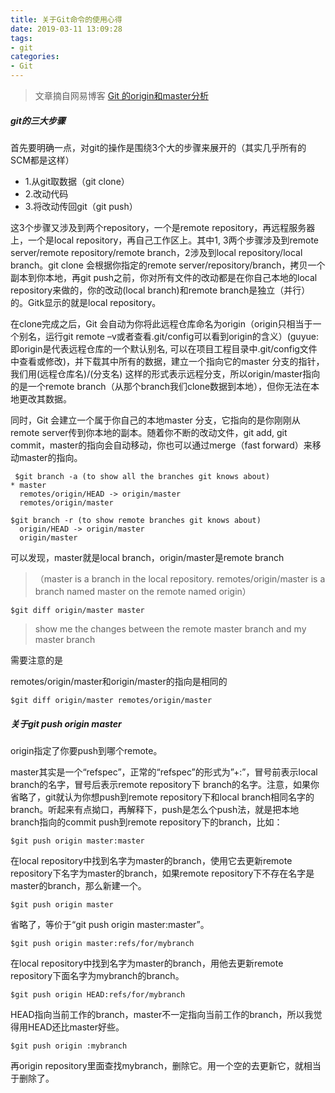 ```yaml
---
title: 关于Git命令的使用心得
date: 2019-03-11 13:09:28
tags:
- git
categories:
- Git
---
```


> 文章摘自网易博客  [Git 的origin和master分析](http://lishicongli.blog.163.com/blog/static/1468259020132125247302/)


##### git的三大步骤

首先要明确一点，对git的操作是围绕3个大的步骤来展开的（其实几乎所有的SCM都是这样）

- 1.从git取数据（git clone）
- 2.改动代码
- 3.将改动传回git（git push）

<!-- more -->

这3个步骤又涉及到两个repository，一个是remote repository，再远程服务器上，一个是local repository，再自己工作区上。其中1, 3两个步骤涉及到remote server/remote repository/remote branch，2涉及到local repository/local branch。git clone 会根据你指定的remote server/repository/branch，拷贝一个副本到你本地，再git push之前，你对所有文件的改动都是在你自己本地的local repository来做的，你的改动(local branch)和remote branch是独立（并行）的。Gitk显示的就是local repository。

在clone完成之后，Git 会自动为你将此远程仓库命名为origin（origin只相当于一个别名，运行git remote –v或者查看.git/config可以看到origin的含义）(guyue: 即origin是代表远程仓库的一个默认别名, 可以在项目工程目录中.git/config文件中查看或修改)，并下载其中所有的数据，建立一个指向它的master 分支的指针，我们用(远程仓库名)/(分支名) 这样的形式表示远程分支，所以origin/master指向的是一个remote branch（从那个branch我们clone数据到本地），但你无法在本地更改其数据。

同时，Git 会建立一个属于你自己的本地master 分支，它指向的是你刚刚从remote server传到你本地的副本。随着你不断的改动文件，git add, git commit，master的指向会自动移动，你也可以通过merge（fast forward）来移动master的指向。

```
 $git branch -a (to show all the branches git knows about)
* master
  remotes/origin/HEAD -> origin/master
  remotes/origin/master
```

```
$git branch -r (to show remote branches git knows about)
  origin/HEAD -> origin/master
  origin/master
```

可以发现，master就是local branch，origin/master是remote branch

> （master is a branch in the local repository. remotes/origin/master is a branch named master on the remote named origin）

```
$git diff origin/master master
```

> show me the changes between the remote master branch and my master branch

需要注意的是

remotes/origin/master和origin/master的指向是相同的

```
$git diff origin/master remotes/origin/master
```


##### 关于git push origin master

origin指定了你要push到哪个remote。

master其实是一个“refspec”，正常的“refspec”的形式为”+<src>:<dst>”，冒号前表示local branch的名字，冒号后表示remote repository下 branch的名字。注意，如果你省略了<dst>，git就认为你想push到remote repository下和local branch相同名字的branch。听起来有点拗口，再解释下，push是怎么个push法，就是把本地branch指向的commit push到remote repository下的branch，比如：

```
$git push origin master:master
```

在local repository中找到名字为master的branch，使用它去更新remote repository下名字为master的branch，如果remote repository下不存在名字是master的branch，那么新建一个。

```
$git push origin master
```

省略了<dst>，等价于“git push origin master:master”。

```
$git push origin master:refs/for/mybranch
```

在local repository中找到名字为master的branch，用他去更新remote repository下面名字为mybranch的branch。

```
$git push origin HEAD:refs/for/mybranch
```

HEAD指向当前工作的branch，master不一定指向当前工作的branch，所以我觉得用HEAD还比master好些。

```
$git push origin :mybranch
```

再origin repository里面查找mybranch，删除它。用一个空的去更新它，就相当于删除了。
